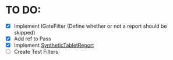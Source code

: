 # TO DO:

- [x] Implement IGateFilter (Define whether or not a report should be skipped)
- [x] Add ref to Pass
- [x] Implement [SyntheticTabletReport](https://github.com/OpenTabletDriver/OpenTabletDriver/blob/v0.5.3.3/OpenTabletDriver.Plugin/Tablet/Interpolator/SyntheticTabletReport.cs#L5)
- [ ] Create Test Filters